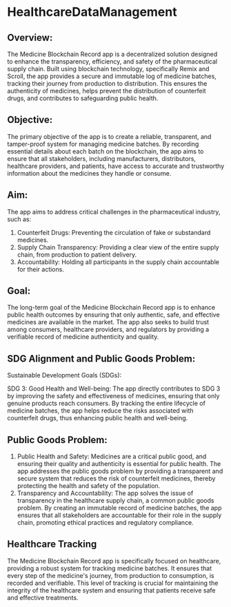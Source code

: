 # HealthcareDataManagement

## Overview:
The Medicine Blockchain Record app is a decentralized solution designed to enhance the transparency, efficiency, and safety of the pharmaceutical supply chain. Built using blockchain technology, specifically Remix and Scroll, the app provides a secure and immutable log of medicine batches, tracking their journey from production to distribution. This ensures the authenticity of medicines, helps prevent the distribution of counterfeit drugs, and contributes to safeguarding public health.

## Objective:
The primary objective of the app is to create a reliable, transparent, and tamper-proof system for managing medicine batches. By recording essential details about each batch on the blockchain, the app aims to ensure that all stakeholders, including manufacturers, distributors, healthcare providers, and patients, have access to accurate and trustworthy information about the medicines they handle or consume.

## Aim:
The app aims to address critical challenges in the pharmaceutical industry, such as:

1. Counterfeit Drugs: Preventing the circulation of fake or substandard medicines.
2. Supply Chain Transparency: Providing a clear view of the entire supply chain, from production to patient delivery.
3. Accountability: Holding all participants in the supply chain accountable for their actions.

## Goal:
The long-term goal of the Medicine Blockchain Record app is to enhance public health outcomes by ensuring that only authentic, safe, and effective medicines are available in the market. The app also seeks to build trust among consumers, healthcare providers, and regulators by providing a verifiable record of medicine authenticity and quality.

## SDG Alignment and Public Goods Problem:
Sustainable Development Goals (SDGs):

SDG 3: Good Health and Well-being: The app directly contributes to SDG 3 by improving the safety and effectiveness of medicines, ensuring that only genuine products reach consumers. By tracking the entire lifecycle of medicine batches, the app helps reduce the risks associated with counterfeit drugs, thus enhancing public health and well-being.


## Public Goods Problem:

1. Public Health and Safety: Medicines are a critical public good, and ensuring their quality and authenticity is essential for public health. The app addresses the public goods problem by providing a transparent and secure system that reduces the risk of counterfeit medicines, thereby protecting the health and safety of the population.
2. Transparency and Accountability: The app solves the issue of transparency in the healthcare supply chain, a common public goods problem. By creating an immutable record of medicine batches, the app ensures that all stakeholders are accountable for their role in the supply chain, promoting ethical practices and regulatory compliance.

## Healthcare Tracking
The Medicine Blockchain Record app is specifically focused on healthcare, providing a robust system for tracking medicine batches. It ensures that every step of the medicine's journey, from production to consumption, is recorded and verifiable. This level of tracking is crucial for maintaining the integrity of the healthcare system and ensuring that patients receive safe and effective treatments.
